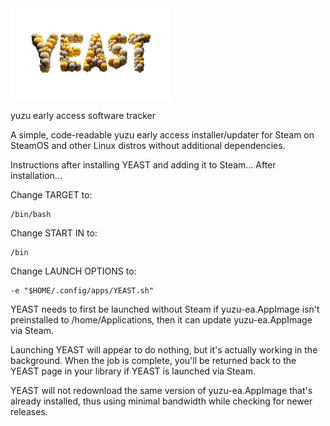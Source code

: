 <img src="https://raw.githubusercontent.com/styromaniac/YEAST/main/YEAST-hero.png" width="256">

yuzu early access software tracker

A simple, code-readable yuzu early access installer/updater for Steam on SteamOS and other Linux distros without additional dependencies.

Instructions after installing YEAST and adding it to Steam...
After installation...

Change TARGET to:
```
/bin/bash
```
Change START IN to:
```
/bin
```
Change LAUNCH OPTIONS to:
```
-e "$HOME/.config/apps/YEAST.sh"
```

YEAST needs to first be launched without Steam if yuzu-ea.AppImage isn't preinstalled to /home/Applications, then it can update yuzu-ea.AppImage via Steam.

Launching YEAST will appear to do nothing, but it's actually working in the background. When the job is complete, you'll be returned back to the YEAST page in your library if YEAST is launched via Steam.

YEAST will not redownload the same version of yuzu-ea.AppImage that's already installed, thus using minimal bandwidth while checking for newer releases.
